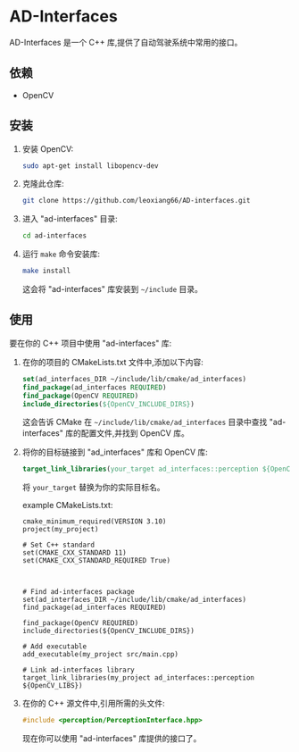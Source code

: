 
# AD-Interfaces

AD-Interfaces 是一个 C++ 库,提供了自动驾驶系统中常用的接口。

## 依赖

- OpenCV

## 安装

1. 安装 OpenCV:
   ```bash
   sudo apt-get install libopencv-dev
   ```

2. 克隆此仓库:
   ```bash
   git clone https://github.com/leoxiang66/AD-interfaces.git
   ```

3. 进入 "ad-interfaces" 目录:
   ```bash
   cd ad-interfaces
   ```

4. 运行 `make` 命令安装库:
   ```bash
   make install
   ```

   这会将 "ad-interfaces" 库安装到 `~/include` 目录。

## 使用

要在你的 C++ 项目中使用 "ad-interfaces" 库:

1. 在你的项目的 CMakeLists.txt 文件中,添加以下内容:
   ```cmake
   set(ad_interfaces_DIR ~/include/lib/cmake/ad_interfaces)
   find_package(ad_interfaces REQUIRED)
   find_package(OpenCV REQUIRED)
   include_directories(${OpenCV_INCLUDE_DIRS})
   ```

   这会告诉 CMake 在 `~/include/lib/cmake/ad_interfaces` 目录中查找 "ad-interfaces" 库的配置文件,并找到 OpenCV 库。

2. 将你的目标链接到 "ad_interfaces" 库和 OpenCV 库:
   ```cmake
   target_link_libraries(your_target ad_interfaces::perception ${OpenCV_LIBS})
   ```

   将 `your_target` 替换为你的实际目标名。

   example CMakeLists.txt:
    ```
    cmake_minimum_required(VERSION 3.10)
    project(my_project)

    # Set C++ standard
    set(CMAKE_CXX_STANDARD 11)
    set(CMAKE_CXX_STANDARD_REQUIRED True)



    # Find ad-interfaces package
    set(ad_interfaces_DIR ~/include/lib/cmake/ad_interfaces)
    find_package(ad_interfaces REQUIRED)

    find_package(OpenCV REQUIRED)
    include_directories(${OpenCV_INCLUDE_DIRS})

    # Add executable
    add_executable(my_project src/main.cpp)

    # Link ad-interfaces library
    target_link_libraries(my_project ad_interfaces::perception ${OpenCV_LIBS})
    ```

3. 在你的 C++ 源文件中,引用所需的头文件:
   ```cpp
   #include <perception/PerceptionInterface.hpp>
   ```

   现在你可以使用 "ad-interfaces" 库提供的接口了。

